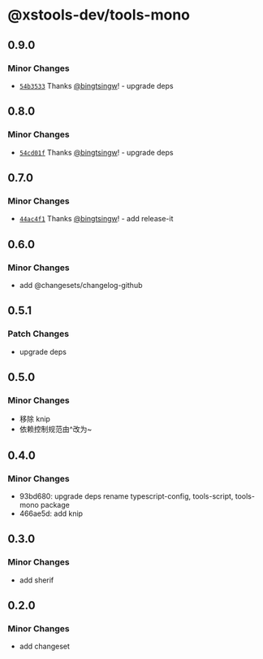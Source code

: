 # @xstools-dev/tools-mono

## 0.9.0

### Minor Changes

- [`54b3533`](https://github.com/bingtsingw/xstools-dev/commit/54b3533b6f0e56a84b6b846f547d7ea93433b4f6) Thanks [@bingtsingw](https://github.com/bingtsingw)! - upgrade deps

## 0.8.0

### Minor Changes

- [`54cd01f`](https://github.com/bingtsingw/xstools-dev/commit/54cd01f2176ca6bbc7bea8226e8802faa7ca60a5) Thanks [@bingtsingw](https://github.com/bingtsingw)! - upgrade deps

## 0.7.0

### Minor Changes

- [`44ac4f1`](https://github.com/bingtsingw/xstools-dev/commit/44ac4f144321e37cba2f113b38656459c0408d58) Thanks [@bingtsingw](https://github.com/bingtsingw)! - add release-it

## 0.6.0

### Minor Changes

- add @changesets/changelog-github

## 0.5.1

### Patch Changes

- upgrade deps

## 0.5.0

### Minor Changes

- 移除 knip
- 依赖控制规范由^改为~

## 0.4.0

### Minor Changes

- 93bd680: upgrade deps rename typescript-config, tools-script, tools-mono package
- 466ae5d: add knip

## 0.3.0

### Minor Changes

- add sherif

## 0.2.0

### Minor Changes

- add changeset
